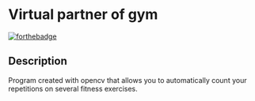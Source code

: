 # Virtual partner of gym

[![forthebadge](https://forthebadge.com/images/badges/made-with-python.svg)](https://forthebadge.com)

## Description
Program created with opencv that allows you to automatically count your repetitions on several fitness exercises.
